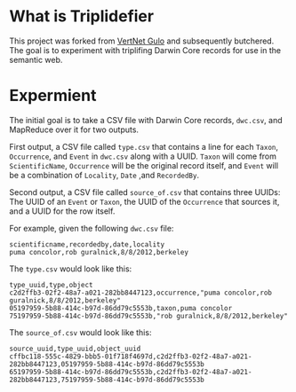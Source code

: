 # What is Triplidefier

This project was forked from [VertNet Gulo](https://github.com/VertNet/gulo) and subsequently butchered. The goal is to experiment with triplifing Darwin Core records for use in the semantic web.

# Expermient

The initial goal is to take a CSV file with Darwin Core records, `dwc.csv`, and MapReduce over it for two outputs. 

First output, a CSV file called `type.csv` that contains a line for each `Taxon`, `Occurrence`, and `Event` in `dwc.csv` along with a UUID. `Taxon` will come from `ScientificName`, `Occurrence` will be the original record itself, and `Event` will be a combination of `Locality`, `Date` ,and `RecordedBy`.

Second output, a CSV file called `source_of.csv` that contains three UUIDs: The UUID of an `Event` or `Taxon`, the UUID of the `Occurrence` that sources it, and a UUID for the row itself.

For example, given the following `dwc.csv` file:

```
scientificname,recordedby,date,locality
puma concolor,rob guralnick,8/8/2012,berkeley
```

The `type.csv` would look like this:

```
type_uuid,type,object
c2d2ffb3-02f2-48a7-a021-282bb8447123,occurrence,"puma concolor,rob guralnick,8/8/2012,berkeley"
05197959-5b88-414c-b97d-86dd79c5553b,taxon,puma concolor
75197959-5b88-414c-b97d-86dd79c5553b,"rob guralnick,8/8/2012,berkeley"
```

The `source_of.csv` would look like this:

```
source_uuid,type_uuid,object_uuid
cffbc118-555c-4829-bbb5-01f718f4697d,c2d2ffb3-02f2-48a7-a021-282bb8447123,05197959-5b88-414c-b97d-86dd79c5553b
65197959-5b88-414c-b97d-86dd79c5553b,c2d2ffb3-02f2-48a7-a021-282bb8447123,75197959-5b88-414c-b97d-86dd79c5553b
```
